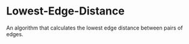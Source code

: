 # Lowest-Edge-Distance
An algorithm that calculates the lowest edge distance between pairs of edges.
